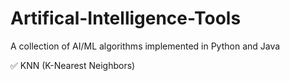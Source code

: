 # Artifical-Intelligence-Tools
A collection of AI/ML algorithms implemented in Python and Java

:white_check_mark: KNN (K-Nearest Neighbors)
